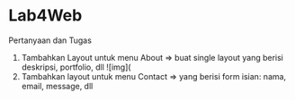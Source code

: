 # Lab4Web
Pertanyaan dan Tugas
1. Tambahkan Layout untuk menu About
=> buat single layout yang berisi deskripsi, portfolio, dll
![img](
3. Tambahkan layout untuk menu Contact
=> yang berisi form isian: nama, email, message, dll
